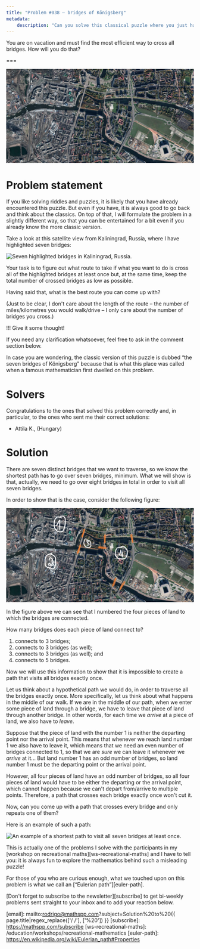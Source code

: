 ```yaml
---
title: "Problem #038 – bridges of Königsberg"
metadata:
    description: "Can you solve this classical puzzle where you just have to cross some bridges?"
---
```


You are on vacation and must find the most efficient way to
cross all bridges.
How will you do that?

===

![](thumbnail.png "Satellite view of Kaliningrad, Russia.")

# Problem statement

If you like solving riddles and puzzles, it is likely that you have
already encountered this puzzle.
But even if you have, it is always good to go back
and think about the classics.
On top of that, I will formulate the problem in a slightly different
way, so that you can be entertained for a bit even if you already
know the more classic version.

Take a look at this satellite view from Kaliningrad, Russia,
where I have highlighted seven bridges:

![](_bridges.png "Seven highlighted bridges in Kaliningrad, Russia.")

Your task is to figure out what route to take if what you want to do
is cross all of the highlighted bridges at least once but,
at the same time, keep the total number of crossed bridges as low
as possible.

Having said that, what is the best route you can come up with?

(Just to be clear, I don't care about the length of the route –
the number of miles/kilometres you would walk/drive – I only
care about the number of bridges you cross.)


!!! Give it some thought!

If you need any clarification whatsoever, feel free to ask in the comment section below.

In case you are wondering, the classic version of this puzzle is
dubbed “the seven bridges of Königsberg” because that
is what this place was called when a famous mathematician first
dwelled on this problem.


# Solvers

Congratulations to the ones that solved this problem correctly and, in particular, to the ones
who sent me their correct solutions:

 - Attila K., (Hungary)


# Solution

There are seven distinct bridges that we want to traverse,
so we know the shortest path has to go over seven bridges, minimum.
What we will show is that, actually, we need to go over eight bridges
in total in order to visit all seven bridges.

In order to show that is the case, consider the following figure:

![](_bridges_lands.webp "Numbered pieces of land connected to the bridges.")

In the figure above we can see that I numbered the four pieces
of land to which the bridges are connected.

How many bridges does each piece of land connect to?

 1. connects to 3 bridges;
 2. connects to 3 bridges (as well);
 3. connects to 3 bridges (as well); and
 4. connects to 5 bridges.

Now we will use this information to show that it is impossible to create
a path that visits all bridges exactly once.

Let us think about a hypothetical path we would do,
in order to traverse all the bridges exactly once.
More specifically, let us think about what happens
in the middle of our walk.
If we are in the middle of our path,
when we enter some piece of land through a bridge,
we have to leave that piece of land through another bridge.
In other words, for each time we _arrive_ at a piece of land,
we also have to _leave_.

Suppose that the piece of land with the number $1$ is neither
the departing point nor the arrival point.
This means that whenever we reach land number $1$ we also have to leave it,
which means that we need an even number of bridges connected to $1$,
so that we are _sure_ we can leave it whenever we _arrive_ at it...
But land number $1$ has an odd number of bridges,
so land number $1$ must be the departing point or the arrival point.

However, all four pieces of land have an odd number of bridges,
so all four pieces of land would have to be either the departing
or the arrival point, which cannot happen because we can't
depart from/arrive to multiple points.
Therefore, a path that crosses each bridge exactly once won't cut it.

Now, can you come up with a path that crosses every bridge
and only repeats one of them?

Here is an example of such a path:

![](_shortest_path.png "An example of a shortest path to visit all seven bridges at least once.")

This is actually one of the problems I solve with the participants
in my [workshop on recreational maths][ws-recreational-maths]
and I have to tell you: it is always fun to explore the mathematics
behind such a misleading puzzle!

For those of you who are curious enough,
what we touched upon on this problem is what we call an
[“Eulerian path”][euler-path].


[Don't forget to subscribe to the newsletter][subscribe] to get bi-weekly
problems sent straight to your inbox and to add your reaction below.

[email]: mailto:rodrigo@mathspp.com?subject=Solution%20to%20{{ page.title|regex_replace(['/ /'], ['%20']) }}
[subscribe]: https://mathspp.com/subscribe
[ws-recreational-maths]: /education/workshops/recreational-mathematics
[euler-path]: https://en.wikipedia.org/wiki/Eulerian_path#Properties

